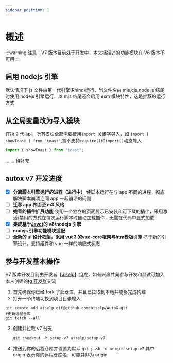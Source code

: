 ```yaml
---
sidebar_position: 1
---
```


# 概述

:::warning 注意：V7 版本目前处于开发中，本文档描述的功能模块在 V6 版本不可用
:::

## 启用 nodejs 引擎

默认情况下 js 文件由第一代引擎(Rhino)运行，当文件名由 mjs,cjs,node.js 结尾时使用 nodejs 引擎运行，以 mjs 结尾还会启用 esm 模块特性，这是推荐的运行方式

## 从全局变量改为导入模块

在第 2 代 api，所有模块全部需要使用`import `关键字导入，如
`import { showToast } from 'toast'`,暂不支持`require()`和`import()`动态导入

```js
import { showToast } from "toast";
```

........待补充

## autox v7 开发进度

- [x] **分离脚本引擎运行的进程（进行中）**
      使脚本运行在与 app 不同的进程，彻底解决脚本崩溃连同 app 一起崩溃的问题
- [ ] **迁移 app 界面至 m3 风格**
- [ ] **完善的插件扩展功能**
      使用一个独立的页面显示已安装和可下载的插件，采用激活/禁用的方式在每次运行脚本时自动加载插件，无需在代码中显式加载
- [x] **集成基于[Javet](https://github.com/caoccao/Javet)的 v8/nodejs 引擎**
- [ ] **nodejs 引擎功能模块适配**
- [ ] **全新的 ui 设计框架，采用 vue3 的[vue-core](https://github.com/vuejs/core)框架与[htm](https://github.com/developit/htm)模板引擎**
      基于新的引擎设计，支持组件和 vue 一样的响应式状态

## 参与开发基本操作

V7 版本开发目前由开发者【[aiselp](https://github.com/aiselp)】组成，如有兴趣共同参与开发和测试可加入本人创建的[tg 开发群](https://t.me/+bkx23tdbM6U3N2M1)交流

1. 首先确保你已经 fork 了此仓库，并且已拉取到本地并能够完成构建
2. 打开一个终端切换到项目目录输入

```shell
git remote add aiselp git@github.com:aiselp/AutoX.git
#更新远程仓库
git fetch --all
```

3. 创建并拉取 v7 分支
   ```shell
   git checkout -b setup-v7 aiselp/setup-v7
   ```
4. 推送到你的远程仓库并设置为默认
   `git push -u origin setup-v7`
   其中 origin 表示你的远程仓库名，可能并非为 origin
